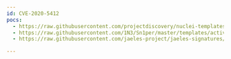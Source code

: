 ```yaml
---
id: CVE-2020-5412
pocs:
  - https://raw.githubusercontent.com/projectdiscovery/nuclei-templates/master/cves/2020/CVE-2020-5412.yaml
  - https://raw.githubusercontent.com/1N3/Sn1per/master/templates/active/CVE-2020-5412_-_Full-read_SSRF_in_Spring_Cloud_Netflix.sh
  - https://raw.githubusercontent.com/jaeles-project/jaeles-signatures/master/cves/spring-cloud-ssrf-cve-2020-5412.yaml

---
```

